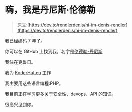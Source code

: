 # 嗨，我是丹尼斯·伦德勒

> 原文:[https://dev.to/rendlerdenis/hi-im-denis-rendler](https://dev.to/rendlerdenis/hi-im-denis-rendler)

我已经编码 7 年了。

你可以在 GitHub 上找到我，名字是[伦德勒-丹尼斯](https://github.com/rendler-denis)

我住在克鲁日。

我为 [KoderHut.eu](https://webthoughts.koderhut.eu/) 工作

我主要用这些语言编程:PHP。

我目前正在学习更多关于安全性、devops、API 的知识。

很高兴见到你。